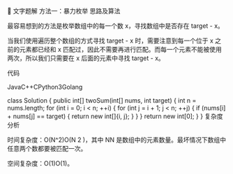 📖 文字题解
方法一：暴力枚举
思路及算法

最容易想到的方法是枚举数组中的每一个数 x，寻找数组中是否存在 target - x。

当我们使用遍历整个数组的方式寻找 target - x 时，需要注意到每一个位于 x 之前的元素都已经和 x 匹配过，因此不需要再进行匹配。而每一个元素不能被使用两次，所以我们只需要在 x 后面的元素中寻找 target - x。

代码

JavaC++CPython3Golang

class Solution {
public int[] twoSum(int[] nums, int target) {
int n = nums.length;
for (int i = 0; i < n; ++i) {
for (int j = i + 1; j < n; ++j) {
if (nums[i] + nums[j] == target) {
return new int[]{i, j};
}
}
}
return new int[0];
}
}
复杂度分析

时间复杂度：O(N^2)O(N
2
)，其中 NN 是数组中的元素数量。最坏情况下数组中任意两个数都要被匹配一次。

空间复杂度：O(1)O(1)。
